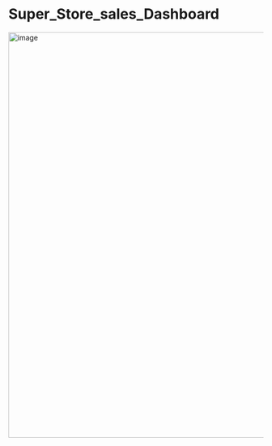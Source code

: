 # Super_Store_sales_Dashboard

<img width="800" alt="image" src="https://github.com/ik001/Super_Store_sales_Dashboard/assets/105151625/18bc9fdb-391a-4c81-93a8-85e06839b986">
